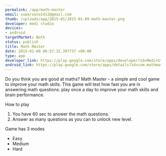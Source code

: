```yaml
--- 
permalink: /app/math-master
email: suwarsono1412@gmail.com
thumb: /uploads/app/2015-01/2015-01-09-math-master.png
developer: medi studio
devices: 
- android
targetMarket: Both
status: publish
title: Math Master
date: 2015-01-09 06:57:32.397737 +00:00
type: app
developer_link: https://play.google.com/store/apps/developer?id=Medi+Studio
android_link: https://play.google.com/store/apps/details?id=com.mathmastergame.medistudio
---
```


Do you think you are good at maths?
Math Master - a simple and cool game to improve your math skills.
This game will test how fast you are in answering math questions.
play once a day to improve your math skills and brain performance.

How to play
1. You have 60 sec to answer the math questions.
2. Answer as many questions as you can to unlock new level.

Game has 3 modes
- Easy
- Medium
- Hard

